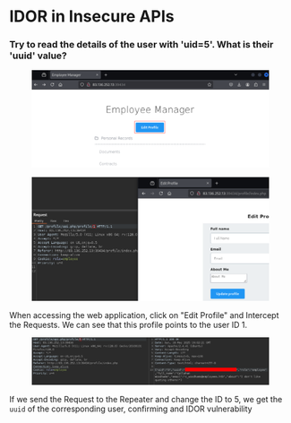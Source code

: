 # IDOR in Insecure APIs

### Try to read the details of the user with 'uid=5'. What is their 'uuid' value?

<figure><img src="../../../.gitbook/assets/image (1) (1) (1) (1) (1) (1) (1) (1).png" alt=""><figcaption></figcaption></figure>

<figure><img src="../../../.gitbook/assets/image (5) (1) (1) (1).png" alt=""><figcaption></figcaption></figure>

When accessing the web application, click on "Edit Profile" and Intercept the Requests. We can see that this profile points to the user ID 1.

<figure><img src="../../../.gitbook/assets/image (3) (1) (1) (1) (1) (1) (1).png" alt=""><figcaption></figcaption></figure>

If we send the Request to the Repeater and change the ID to 5, we get the `uuid` of the corresponding user, confirming and IDOR vulnerability
